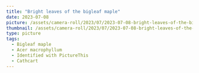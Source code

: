 ```yaml
---
title: "Bright leaves of the bigleaf maple"
date: 2023-07-08
picture: /assets/camera-roll/2023/07/2023-07-08-bright-leaves-of-the-bigleaf-maple/20230709_020926276_iOS.jpg
thumbnail: /assets/camera-roll/2023/07/2023-07-08-bright-leaves-of-the-bigleaf-maple/20230709_020926276_iOS-thumbnail.jpg
type: picture
tags:
  - Bigleaf maple
  - Acer macrophyllum
  - Identified with PictureThis
  - Cathcart
---
```

